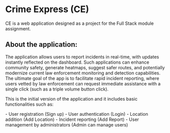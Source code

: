 # Crime Express (CE) 
CE is a web application designed as a project for the Full Stack module assignment.

## About the application:
 <p> The application allows users to report incidents in real-time, with updates instantly reflected on the dashboard. 
  Such applications can enhance community safety, generate heatmaps, suggest safer routes, and potentially modernize current law enforcement monitoring and detection capabilities. 
  The ultimate goal of the app is to facilitate rapid incident reporting, where users vetted by law enforcement can request immediate assistance with a single click (such as a triple volume button click).
</p>

<p> This is the initial version of the application and it includes basic functionalities such as: </p>
-  User registration (Sign up)
- User authentication (Login)
- Location addition (Add Location)
- Incident reporting (Add Report)
- User management by administrators (Admin can manage users)
